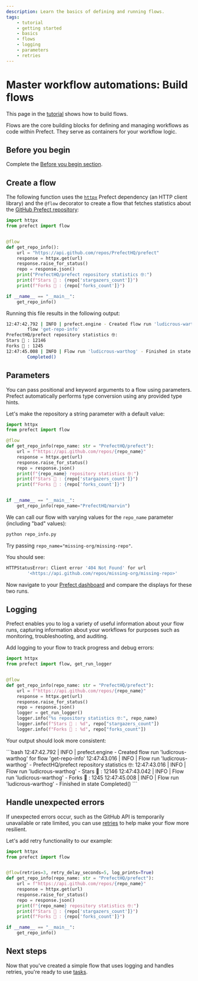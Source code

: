 ```yaml
---
description: Learn the basics of defining and running flows.
tags:
    - tutorial
    - getting started
    - basics
    - flows
    - logging
    - parameters
    - retries
---
```

# Master workflow automations: Build flows

This page in the [tutorial](/tutorial) shows how to build flows.

Flows are the core building blocks for defining and managing workflows as code within Prefect. They serve as containers for your workflow logic.

## Before you begin

Complete the [Before you begin section](/tutorial/).

## Create a flow

The following function uses the [`httpx`](https://www.python-httpx.org/) Prefect dependency (an HTTP client library) and the `@flow` decorator to create a flow that fetches statistics about the [GitHub Prefect repository](https://github.com/PrefectHQ/prefect):

```python title="repo_info.py" hl_lines="2 5"
import httpx
from prefect import flow


@flow
def get_repo_info():
    url = "https://api.github.com/repos/PrefectHQ/prefect"
    response = httpx.get(url)
    response.raise_for_status()
    repo = response.json()
    print("PrefectHQ/prefect repository statistics 🤓:")
    print(f"Stars 🌠 : {repo['stargazers_count']}")
    print(f"Forks 🍴 : {repo['forks_count']}")

if __name__ == "__main__":
    get_repo_info()
```

Running this file results in the following output:

<div class="terminal">

```bash
12:47:42.792 | INFO | prefect.engine - Created flow run 'ludicrous-warthog' for
        flow 'get-repo-info'
PrefectHQ/prefect repository statistics 🤓:
Stars 🌠 : 12146
Forks 🍴 : 1245
12:47:45.008 | INFO | Flow run 'ludicrous-warthog' - Finished in state
        Completed()
```
</div>

## Parameters

You can pass positional and keyword arguments to a flow using parameters. Prefect automatically performs type conversion using any provided type hints.

Let's make the repository a string parameter with a default value:

```python hl_lines="6 7 11" title="repo_info.py"
import httpx
from prefect import flow

@flow
def get_repo_info(repo_name: str = "PrefectHQ/prefect"):
    url = f"https://api.github.com/repos/{repo_name}"
    response = httpx.get(url)
    response.raise_for_status()
    repo = response.json()
    print(f"{repo_name} repository statistics 🤓:")
    print(f"Stars 🌠 : {repo['stargazers_count']}")
    print(f"Forks 🍴 : {repo['forks_count']}")


if __name__ == "__main__":
    get_repo_info(repo_name="PrefectHQ/marvin")
```

We can call our flow with varying values for the `repo_name` parameter (including "bad" values):

<div class="terminal">

```bash
python repo_info.py
```

</div>

Try passing `repo_name="missing-org/missing-repo"`.

You should see:

<div class="terminal">

```bash
HTTPStatusError: Client error '404 Not Found' for url
        '<https://api.github.com/repos/missing-org/missing-repo>'

```

</div>

Now navigate to your [Prefect dashboard](link) and compare the displays for these two runs.

## Logging

Prefect enables you to log a variety of useful information about your flow runs, capturing information about your workflows for purposes such as monitoring, troubleshooting, and auditing.

Add logging to your flow to track progress and debug errors:

```python hl_lines="2 11-14" title="repo_info.py"
import httpx
from prefect import flow, get_run_logger


@flow
def get_repo_info(repo_name: str = "PrefectHQ/prefect"):
    url = f"https://api.github.com/repos/{repo_name}"
    response = httpx.get(url)
    response.raise_for_status()
    repo = response.json()
    logger = get_run_logger()
    logger.info("%s repository statistics 🤓:", repo_name)
    logger.info(f"Stars 🌠 : %d", repo["stargazers_count"])
    logger.info(f"Forks 🍴 : %d", repo["forks_count"])
```

Your output should look more consistent:

<div class="terminal">
```bash
12:47:42.792 | INFO    | prefect.engine - Created flow run 'ludicrous-warthog' for flow 'get-repo-info'
12:47:43.016 | INFO    | Flow run 'ludicrous-warthog' - PrefectHQ/prefect repository statistics 🤓:
12:47:43.016 | INFO    | Flow run 'ludicrous-warthog' - Stars 🌠 : 12146
12:47:43.042 | INFO    | Flow run 'ludicrous-warthog' - Forks 🍴 : 1245
12:47:45.008 | INFO    | Flow run 'ludicrous-warthog' - Finished in state Completed()
```
</div>

## Handle unexpected errors

If unexpected errors occur, such as the GitHub API is temporarily unavailable or rate limited, you can use [retries](/concepts/flows/#flow-settings) to help make your flow more resilient.

Let's add retry functionality to our example:

```python hl_lines="5" title="repo_info.py"
import httpx
from prefect import flow


@flow(retries=3, retry_delay_seconds=5, log_prints=True)
def get_repo_info(repo_name: str = "PrefectHQ/prefect"):
    url = f"https://api.github.com/repos/{repo_name}"
    response = httpx.get(url)
    response.raise_for_status()
    repo = response.json()
    print(f"{repo_name} repository statistics 🤓:")
    print(f"Stars 🌠 : {repo['stargazers_count']}")
    print(f"Forks 🍴 : {repo['forks_count']}")

if __name__ == "__main__":
    get_repo_info()
```

## Next steps

Now that you've created a simple flow that uses logging and handles retries, you're ready to 
use [tasks](/tutorial/tasks/).
